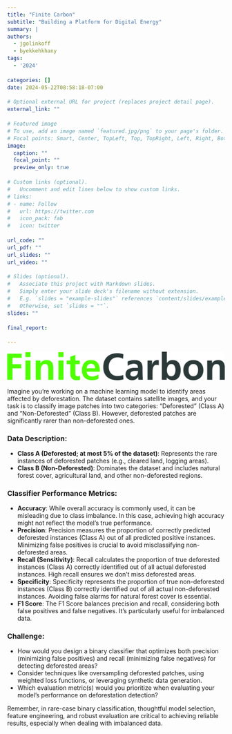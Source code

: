 ```yaml
---
title: "Finite Carbon"
subtitle: "Building a Platform for Digital Energy"
summary: |
authors:
  - jgolinkoff
  - byekkehkhany
tags:
  - '2024'

categories: []
date: 2024-05-22T08:58:18-07:00

# Optional external URL for project (replaces project detail page).
external_link: ""

# Featured image
# To use, add an image named `featured.jpg/png` to your page's folder.
# Focal points: Smart, Center, TopLeft, Top, TopRight, Left, Right, BottomLeft, Bottom, BottomRight.
image:
  caption: ""
  focal_point: ""
  preview_only: true

# Custom links (optional).
#   Uncomment and edit lines below to show custom links.
# links:
# - name: Follow
#   url: https://twitter.com
#   icon_pack: fab
#   icon: twitter

url_code: ""
url_pdf: ""
url_slides: ""
url_video: ""

# Slides (optional).
#   Associate this project with Markdown slides.
#   Simply enter your slide deck's filename without extension.
#   E.g. `slides = "example-slides"` references `content/slides/example-slides.md`.
#   Otherwise, set `slides = ""`.
slides: ""

final_report:

---
```

![](./finite-carbon.jpg)

Imagine you’re working on a machine learning model to identify areas affected
by deforestation. The dataset contains satellite images, and your task is to
classify image patches into two categories: “Deforested” (Class A) and
“Non-Deforested” (Class B). However, deforested patches are significantly rarer
than non-deforested ones.
 
### Data Description:

 * **Class A (Deforested; at most 5% of the dataset)**: Represents the rare
instances of deforested patches (e.g., cleared land, logging areas).
 * **Class B (Non-Deforested)**: Dominates the dataset and includes natural forest
cover, agricultural land, and other non-deforested regions.

### Classifier Performance Metrics:

 * **Accuracy**: While overall accuracy is commonly used, it can be misleading due
to class imbalance. In this case, achieving high accuracy might not reflect the
model’s true performance.
 * **Precision**: Precision measures the proportion of correctly predicted
deforested instances (Class A) out of all predicted positive instances.
Minimizing false positives is crucial to avoid misclassifying non-deforested
areas.
 * **Recall (Sensitivity)**: Recall calculates the proportion of true deforested
instances (Class A) correctly identified out of all actual deforested
instances. High recall ensures we don’t miss deforested areas.
 * **Specificity**: Specificity represents the proportion of true non-deforested
instances (Class B) correctly identified out of all actual non-deforested
instances. Avoiding false alarms for natural forest cover is essential.
 * **F1 Score**: The F1 Score balances precision and recall, considering both false
positives and false negatives. It’s particularly useful for imbalanced data.

### Challenge:

 * How would you design a binary classifier that optimizes both precision
(minimizing false positives) and recall (minimizing false negatives) for
detecting deforested areas?
 * Consider techniques like oversampling deforested patches, using weighted
loss functions, or leveraging synthetic data generation.
 * Which evaluation metric(s) would you prioritize when evaluating your model’s
performance on deforestation detection?

Remember, in rare-case binary classification, thoughtful model selection, feature engineering, and robust evaluation are critical to achieving reliable results, especially when dealing with imbalanced data.
